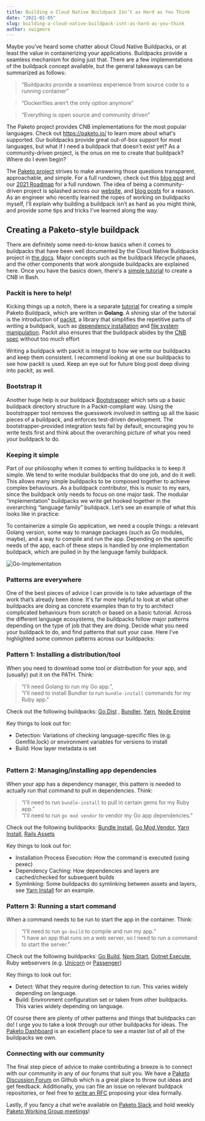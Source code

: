 ```yaml
---
title: Building a Cloud Native Buildpack Isn’t as Hard as You Think
date: "2021-02-05"
slug: building-a-cloud-native-buildpack-isnt-as-hard-as-you-think
author: swigmore
---
```


Maybe you’ve heard some chatter about Cloud Native Buildpacks, or at least the value in containerizing your applications. Buildpacks provide a seamless mechanism for doing just that. There are a few implementations of the buildpack concept available, but the general takeaways can be summarized as follows:

> “Buildpacks provide a seamless experience from source code to a running container” 

> “Dockerfiles aren’t the only option anymore” 

> “Everything is open source and community driven”

The Paketo project provides CNB implementations for the most popular languages. Check out https://paketo.io/ to learn more about what's supported. Our buildpacks provide great out-of-box support for most languages, but what if I need a buildpack that doesn’t exist yet? As a community-driven project, is the onus on me to create that buildpack? Where do I even begin?

The [Paketo project](paketo.io) strives to make answering those questions transparent, approachable, and simple.  For a full rundown, check out this [blog post](https://medium.com/paketo-buildpacks/building-apps-for-kubernetes-get-to-know-paketo-buildpacks-6dc29b0f3cf3)  and our [2021 Roadmap](https://blog.paketo.io/posts/2021-roadmap/) for a full rundown. The idea of being a community-driven project is splashed across our [website](paketo.io), and [blog posts](https://medium.com/paketo-buildpacks/2021-paketo-buildpacks-roadmap-8f3977833b32) for a reason. As an engineer who recently learned the ropes of working on buildpacks myself, I’ll explain why building a buildpack isn’t as hard as you might think, and provide some tips and tricks I've learned along the way.


## Creating a Paketo-style buildpack

There are definitely some need-to-know basics when it comes to buildpacks that have been well documented by the Cloud Native Buildpacks project in [the docs](https://buildpacks.io/docs/concepts/). Major concepts such as the buildpack lifecycle phases, and the other components that work alongside buildpacks are explained here. Once you have the basics down, there's a [simple tutorial](https://buildpacks.io/docs/buildpack-author-guide/create-buildpack/) to create a CNB in Bash.


### Packit is here to help!

Kicking things up a notch, there is a separate [tutorial](https://paketo.io/docs/tutorials/create-paketo-buildpack/) for creating a simple Paketo Buildpack, which are written in **Golang**. A shining star of the tutorial is the introduction of [packit](github.com/paketo-buildpacks/packit), a library that simplifies the repetitive parts of writing a buildpack, such as [dependency installation](https://github.com/paketo-buildpacks/packit/blob/main/postal) and [file system manipulation](https://github.com/paketo-buildpacks/packit/blob/main/fs). Packit also ensures that the buildpack abides by the [CNB spec](https://github.com/buildpacks/spec) without too much effort

Writing a buildpack with packit is integral to how we write our buildpacks and keep them consistent. I recommend looking at one our buildpacks to see how packit is used. Keep an eye out for future blog post deep diving into packit, as well.


### Bootstrap it

Another huge help is our buildpack [Bootstrapper](https://github.com/paketo-community/bootstrapper) which sets up a basic buildpack directory structure in a Packit-compliant way. Using the bootstrapper tool removes the guesswork involved in setting up all the basic pieces of a buildpack, and enforces test-driven development. The bootstrapper-provided integration tests fail by default, encouraging you to write tests first and think about the overarching picture of what you need your buildpack to do.


### Keeping it simple

Part of our philosophy when it comes to writing buildpacks is to keep it simple. We tend to write modular buildpacks that do one job, and do it well. This allows many simple buildpacks to be composed together to achieve complex behaviours. As a buildpack contributor, this is music to my ears, since the buildpack only needs to focus on one major task. The modular “implementation” buildpacks we write get hooked together in the overarching “language family” buildpack. Let’s see an example of what this looks like in practice:

To containerize a simple Go application, we need a couple things: a relevant Golang version, some way to manage packages (such as Go modules, maybe), and a way to compile and run the app. Depending on the specific needs of the app, each of these steps is handled by one implementation buildpack, which are pulled in by the language family buildpack. 


![Go-Implementation](/images/posts/0004/go-implementation.jpg)



### **Patterns are everywhere**

One of the best pieces of advice I can provide is to take advantage of the work that’s already been done. It's far more helpful to look at what other buildpacks are doing as concrete examples than to try to architect complicated behaviours from scratch or based on a basic tutorial. Across the different language ecosystems, the buildpacks follow major patterns depending on the type of job that they are doing. Decide what you need your buildpack to do, and find patterns that suit your case. Here I’ve highlighted some common patterns across our buildpacks:

### Pattern 1: Installing a distribution/tool
When you need to download some tool or distribution for your app, and (usually) put it on the PATH. Think:
> “I'll need Golang to run my Go app.”,\
> “I'll need to install Bundler to run `bundle-install` commands for my Ruby app."

Check out the following buildpacks: [Go Dist](https://github.com/paketo-buildpacks/go-dist) , [Bundler](https://github.com/paketo-buildpacks/bundler), [Yarn](https://github.com/paketo-buildpacks/yarn), [Node Engine](https://github.com/paketo-buildpacks/node-engine)

Key things to look out for:
* Detection: Variations of checking language-specific files (e.g. Gemfile.lock) or environment variables for versions to install 
* Build: How layer metadata is set<br/></br> 

### Pattern 2: Managing/installing app dependencies

When your app has a dependency manager, this pattern is needed to actually run that command to pull in dependencies. Think: 
> “I'll need to run `bundle-install` to pull in certain gems for my Ruby app.”\
> “I'll need to run `go mod vendor` to vendor my Go app dependencies.”

Check out the following buildpacks: [Bundle Install](https://github.com/paketo-buildpacks/bundle-install), [Go Mod Vendor](https://github.com/paketo-buildpacks/go-mod-vendor), [Yarn Install](https://github.com/paketo-buildpacks/yarn-install), [Rails Assets](github.com/paketo-buildpacks/rails-assets)

Key things to look out for:
* Installation Process Execution: How the command is executed (using pexec)
* Dependency Caching: How dependencies and layers are cached/checked for subsequent builds
* Symlinking: Some buildpacks do symlinking between assets and layers, see [Yarn Install](https://github.com/paketo-buildpacks/yarn-install) for an example.


### Pattern 3: Running a start command

When a command needs to be run to start the app in the container. Think:
> “I'll need to run `go-build` to compile and run my app.”\
> “I have an app that runs on a web server, so I need to run a command to start the server.”

Check out the following buildpacks: [Go Build](github.com/paketo-buildpacks/go-build), [Npm Start](github.com/paketo-buildpacks/npm-start), [Dotnet Execute](http://github.com/paketo-buildpacks/dotnet-execute), Ruby webservers (e.g. [Unicorn](github.com/paketo-buildpacks/unicorn) or [Passenger](github.com/paketo-buildpacks/passenger))

Key things to look out for:
* Detect: What they require during detection to run. This varies widely depending on language.
* Build: Environment configuration set or taken from other buildpacks. This varies widely depending on language.

Of course there are plenty of other patterns and things that buildpacks can do! I urge you to take a look through our other buildpacks for ideas. The [Paketo Dashboard](https://dashboard.paketo.io/) is an excellent place to see a master list of all of the buildpacks we own.


### **Connecting with our community**

The final step piece of advice to make contributing a breeze is to connect with our community in any of our forums that suit you. We have a [Paketo Discussion Forum](http://github.com/paketo-buildpacks/feedback/discussions) on Github which is a great place to throw out ideas and get feedback. Additionally, you can file an issue on relevant buildpack repositories, or feel free to [write an RFC](https://github.com/paketo-buildpacks/rfcs) proposing your idea formally. 

Lastly, if you fancy a chat we’re available on [Paketo Slack](https://slack.paketo.io) and hold weekly [Paketo Working Group meetings](https://github.com/paketo-buildpacks/community#working-group-meetings)!
